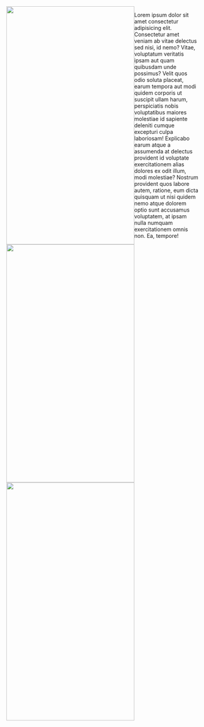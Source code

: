 <div style="display: flex;">
    <div style="display: inline-block; width: 600px;">
        <img src="https://github-readme-stats.vercel.app/api?username=Faffo96&theme=tokyonight&show_icons=true&hide_border=true&count_private=true" width="100%">
        <img src="https://github-readme-streak-stats.herokuapp.com/?user=Faffo96&theme=tokyonight&hide_border=true" width="100%">
        <img src="https://github-readme-stats.vercel.app/api/top-langs/?username=Faffo96&theme=tokyonight&show_icons=true&hide_border=true&layout=compact" width="100%">
    </div>
    <div style="display: inline-block; width: 300px;">
        <p>Lorem ipsum dolor sit amet consectetur adipisicing elit. Consectetur amet veniam ab vitae delectus sed nisi, id nemo? Vitae, voluptatum veritatis ipsam aut quam quibusdam unde possimus? Velit quos odio soluta placeat, earum tempora aut modi quidem corporis ut suscipit ullam harum, perspiciatis nobis voluptatibus                maiores molestiae id sapiente deleniti cumque excepturi culpa laboriosam! Explicabo earum atque a assumenda at delectus provident id voluptate exercitationem alias dolores ex odit illum, modi molestiae? Nostrum provident quos labore autem, ratione, eum dicta quisquam ut nisi quidem nemo atque dolorem optio sunt                 accusamus voluptatem, at ipsam nulla numquam exercitationem omnis non. Ea, tempore!</p>
    </div>
</div>
